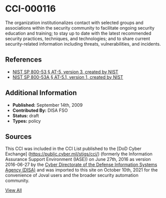 # CCI-000116

The organization institutionalizes contact with selected groups and associations within the security community to facilitate ongoing security education and training; to stay up to date with the latest recommended security practices, techniques, and technologies; and to share current security-related information including threats, vulnerabilities, and incidents.

## References ##

* [NIST SP 800-53 § AT-5, version 3, created by NIST](http://csrc.nist.gov/publications/PubsSPs.html)
* [NIST SP 800-53A § AT-5.1, version 1, created by NIST](http://csrc.nist.gov/publications/PubsSPs.html)


## Additional Information ##

* **Published:** September 14th, 2009
* **Contributed By:** DISA FSO
* **Status:** draft
* **Types:** policy

## Sources ##

This CCI was included in the CCI List published to the [DoD Cyber Exchange]
(https://public.cyber.mil/stigs/cci/) (formerly the Information Assurance Support Environment
(IASE)) on June 27th, 2016 as version 2016-06-27 by the [Cyber Directorate of the Defense 
Information Systems Agency (DISA)](https://public.cyber.mil/about-cyber/) and was imported to 
this site on October 10th, 2021 for the convenience of Joval users and the broader security automation community.

[View All](../README.md)
